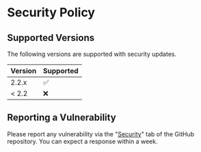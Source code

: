 # Security Policy

## Supported Versions

The following versions are supported with security updates.

| Version | Supported          |
|---------|--------------------|
| 2.2.x   | :white_check_mark: |
| < 2.2   | :x:                |

## Reporting a Vulnerability

Please report any vulnerability via the "[Security](https://github.com/s0ders/go-semver-release/security)" tab of the 
GitHub repository. You can expect a response within a week. 
